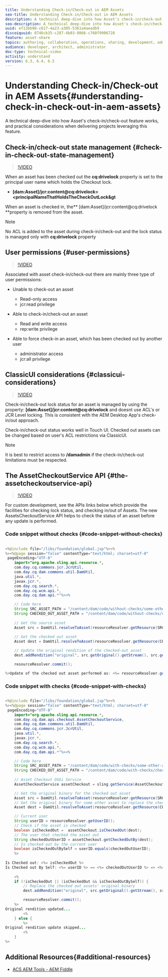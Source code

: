 ```yaml
---
title: Understanding Check-in/Check-out in AEM Assets
seo-title: Understanding Check-in/Check-out in AEM Assets
description: A technical deep-dive into how Asset's check-in/check-out feature works, and practical considerations when delivering projects leveraging this feature.
seo-description: A technical deep-dive into how Asset's check-in/check-out feature works, and practical considerations when delivering projects leveraging this feature.
uuid: ef13bb98-c617-4a23-a305-5361a4aeadb9
discoiquuid: 0746cb35-c287-4b03-9866-c768f9906728
feature: asset-share
topics: authoring, collaboration, operations, sharing, development, administration
audience: developer, architect, administrator
doc-type: technical-video
activity: understand
version: 6.3, 6.4, 6.5
---
```


# Understanding Check-in/Check-out in AEM Assets{#understanding-check-in-check-out-in-aem-assets}

A technical deep-dive into how Asset's check-in/check-out feature works, and practical considerations when delivering projects leveraging this feature.

## Check-in/check-out state management {#check-in-check-out-state-management}

>[!VIDEO](https://video.tv.adobe.com/v/16755/?quality=9)

When an asset has been checked out the **cq:drivelock** property is set to the principal user name which holds the Checkout lock.

* **[dam:Asset]/jcr:content@cq:drivelock=&lt;principalNameThatHoldsTheCheckOutLock&gt**

When an asset is checked in, the** [dam:Asset]/jcr:content@cq:drivelock **property is removed from the asset.

>[!NOTE]
>
>No ACL is added to the asset during check-in/check-out and the lock status is managed only with **cq:drivelock** property

## User permissions {#user-permissions}

>[!VIDEO](https://video.tv.adobe.com/v/16753/?quality=9)

Associated with asset check-in/check-out there are mainly three type of user permissions:

* Unable to check-out an asset
  * Read-only access
  * jcr:read privilege

* Able to check-in/check-out an asset
  * Read and write access
  * rep:write privilege

* Able to force check-in an asset, which has been checked out by another user
  * administrator access
  * jcr:all privilege

## ClassicUI considerations {#classicui-considerations}

>[!VIDEO](https://video.tv.adobe.com/v/16752/?quality=9)

Check-in/check-out lock status for an asset is managed by using the property: **[dam:Asset]/jcr:content@cq:drivelock** and doesnt use ACL's or JCR Level locking. This is consistent with the AEM Desktop App's check-in/out approach.

Check-in/check-out status works well in Touch UI. Checked out assets can be changed based on user's ACL restrictions via ClassicUI.

>[!NOTE]
>
>It is best to restrict access to **/damadmin** if the check-in/check-out limitations must be respected.

## The AssetCheckoutService API {#the-assetcheckoutservice-api}

>[!VIDEO](https://video.tv.adobe.com/v/16754/?quality=9)

For custom development, see the APIs links below which provide the facilities for checking lock status, and checking in/out of Assets. The new AssetsCheckoutService API helps to check the status of an asset before any update is performed.

### Code snippet without checks {#code-snippet-without-checks}

```java

<%@include file="/libs/foundation/global.jsp"%><%
%><%@page session="false" contentType="text/html; charset=utf-8" 
 pageEncoding="UTF-8"
    import="org.apache.sling.api.resource.*,
    com.day.cq.commons.jcr.JcrUtil,
    com.day.cq.dam.commons.util.DamUtil,
    java.util.*,
    javax.jcr.*,
    com.day.cq.search.*,
    com.day.cq.wcm.api.*,
    com.day.cq.dam.api.*"%><%

    // Code here
    String SRC_ASSET_PATH = "/content/dam/code/without-checks/some-other-asset.png";
    String CHECKED_OUT_ASSET_PATH = "/content/dam/code/without-checks/checked-out.png";
    
    // Get the source asset
    Asset src = DamUtil.resolveToAsset(resourceResolver.getResource(SRC_ASSET_PATH));
    
    // Get the checked out asset
    Asset dest = DamUtil.resolveToAsset(resourceResolver.getResource(CHECKED_OUT_ASSET_PATH));

    // Update the original rendition of the checked-out asset
    dest.addRendition("original", src.getOriginal().getStream(), src.getMimeType());

    resourceResolver.commit();

%>Update of the checked out asset performed as: <%= resourceResolver.getUserID() %>
```

### Code snippet with checks {#code-snippet-with-checks}

```java

<%@include file="/libs/foundation/global.jsp"%><%
%><%@page session="false" contentType="text/html; charset=utf-8" 
 pageEncoding="UTF-8"
    import="org.apache.sling.api.resource.*,
    com.day.cq.dam.api.checkout.AssetCheckoutService,
    com.day.cq.dam.commons.util.DamUtil,
    com.day.cq.commons.jcr.JcrUtil,
    java.util.*,
    javax.jcr.*,
    com.day.cq.search.*,
    com.day.cq.wcm.api.*,
    com.day.cq.dam.api.*"%><%

    // Code here
    String SRC_ASSET_PATH = "/content/dam/code/with-checks/some-other-asset.png";
    String CHECKED_OUT_ASSET_PATH = "/content/dam/code/with-checks/checked-out.png";
    
    // Asset Checkout OSGi Service
    AssetCheckoutService assetCheckout = sling.getService(AssetCheckoutService.class);

    // Get the original binary for the checked out asset
    Asset src = DamUtil.resolveToAsset(resourceResolver.getResource(SRC_ASSET_PATH));
    // Get the original binary for some other asset to replace the checked out asset's original binary with
    Asset dest = DamUtil.resolveToAsset(resourceResolver.getResource(CHECKED_OUT_ASSET_PATH));

    // Current user
    String userID = resourceResolver.getUserID();
    // Check if the asset is checked
    boolean isCheckedOut =  assetCheckout.isCheckedOut(dest);
    // The user that checked the asset out
    String checkedOutUserID = assetCheckout.getCheckedOutBy(dest);
    // Is checked out by the current user
    boolean isCheckedOutBySelf = userID.equals(checkedOutUserID);
    %>
    
Is Checked out: <%= isCheckedOut %>
Is Checked out By Self: <%= userID %> == <%= checkedOutUserID %> => <%= isCheckedOutBySelf %>
    
    <%
    if (!isCheckedOut || (isCheckedOut && isCheckedOutBySelf)) {
        // Replace the checked out assets' original binary
        dest.addRendition("original", src.getOriginal().getStream(), src.getMimeType());

        resourceResolver.commit();
    %>
Original rendition updated...
        <%
    } else {
        %>
Original rendition update skipped...
        <%
    }
%>

```

## Additional Resources{#additional-resources}

* [ACS AEM Tools - AEM Fiddle](https://adobe-consulting-services.github.io/acs-aem-tools/features/aem-fiddle.html)